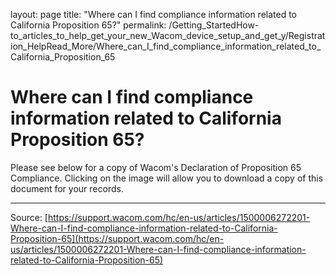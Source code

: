 layout: page
title: "Where can I find compliance information related to California Proposition 65?"
permalink: /Getting_StartedHow-to_articles_to_help_get_your_new_Wacom_device_setup_and_get_y/Registration_HelpRead_More/Where_can_I_find_compliance_information_related_to_California_Proposition_65

# Where can I find compliance information related to California Proposition 65?

Please see below for a copy of Wacom's Declaration of Proposition 65 Compliance. Clicking on the image will allow you to download a copy of this document for your records.

---
Source: [https://support.wacom.com/hc/en-us/articles/1500006272201-Where-can-I-find-compliance-information-related-to-California-Proposition-65](https://support.wacom.com/hc/en-us/articles/1500006272201-Where-can-I-find-compliance-information-related-to-California-Proposition-65)
